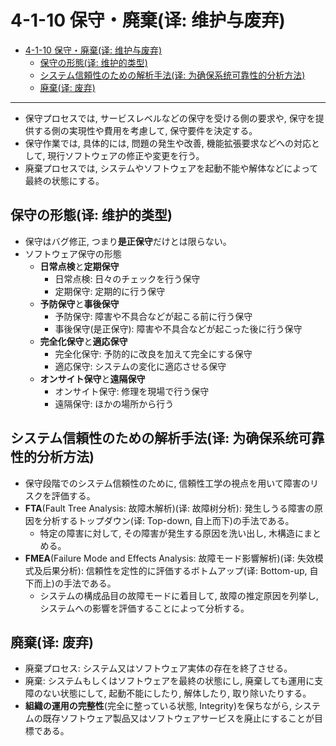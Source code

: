 # 4-1-10 保守・廃棄(译: 维护与废弃)

- [4-1-10 保守・廃棄(译: 维护与废弃)](#4-1-10-保守廃棄译-维护与废弃)
  - [保守の形態(译: 维护的类型)](#保守の形態译-维护的类型)
  - [システム信頼性のための解析手法(译: 为确保系统可靠性的分析方法)](#システム信頼性のための解析手法译-为确保系统可靠性的分析方法)
  - [廃棄(译: 废弃)](#廃棄译-废弃)

---

- 保守プロセスでは, サービスレベルなどの保守を受ける側の要求や, 保守を提供する側の実現性や費用を考慮して, 保守要件を決定する。
- 保守作業では, 具体的には, 問題の発生や改善, 機能拡張要求などへの対応として, 現行ソフトウェアの修正や変更を行う。
- 廃棄プロセスでは, システムやソフトウェアを起動不能や解体などによって最終の状態にする。

## 保守の形態(译: 维护的类型)

- 保守はバグ修正, つまり**是正保守**だけとは限らない。
- ソフトウェア保守の形態
  - **日常点検**と**定期保守**
    - 日常点検: 日々のチェックを行う保守
    - 定期保守: 定期的に行う保守
  - **予防保守**と**事後保守**
    - 予防保守: 障害や不具合などが起こる前に行う保守
    - 事後保守(是正保守): 障害や不具合などが起こった後に行う保守
  - **完全化保守**と**適応保守**
    - 完全化保守: 予防的に改良を加えて完全にする保守
    - 適応保守: システムの変化に適応させる保守
  - **オンサイト保守**と**遠隔保守**
    - オンサイト保守: 修理を現場で行う保守
    - 遠隔保守: ほかの場所から行う

## システム信頼性のための解析手法(译: 为确保系统可靠性的分析方法)

- 保守段階でのシステム信頼性のために, 信頼性工学の視点を用いて障害のリスクを評価する。
- **FTA**(Fault Tree Analysis: 故障木解析)(译: 故障树分析): 発生しうる障害の原因を分析するトップダウン(译: Top-down, 自上而下)の手法である。
  - 特定の障害に対して, その障害が発生する原因を洗い出し, 木構造にまとめる。
- **FMEA**(Failure Mode and Effects Analysis: 故障モード影響解析)(译: 失效模式及后果分析): 信頼性を定性的に評価するボトムアップ(译: Bottom-up, 自下而上)の手法である。
  - システムの構成品目の故障モードに着目して, 故障の推定原因を列挙し, システムへの影響を評価することによって分析する。

## 廃棄(译: 废弃)

- 廃棄プロセス: システム又はソフトウェア実体の存在を終了させる。
- 廃棄: システムもしくはソフトウェアを最終の状態にし, 廃棄しても運用に支障のない状態にして, 起動不能にしたり, 解体したり, 取り除いたりする。
- **組織の運用の完整性**(完全に整っている状態, Integrity)を保ちながら, システムの既存ソフトウェア製品又はソフトウェアサービスを廃止にすることが目標である。
